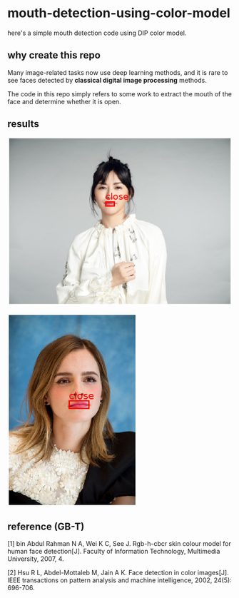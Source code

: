 # mouth-detection-using-color-model
here's a simple mouth detection code using DIP color model.

## why create this repo
Many image-related tasks now use deep learning methods, and it is rare to see faces detected by **classical digital image processing** methods. 

The code in this repo simply refers to some work to extract the mouth of the face and determine whether it is open.
## results
![](picture4readme/eg1.png)

![](picture4readme/eg2.png)

## reference (GB-T)
[1] bin Abdul Rahman N A, Wei K C, See J. Rgb-h-cbcr skin colour model for human face detection[J]. Faculty of Information Technology, Multimedia University, 2007, 4.

[2] Hsu R L, Abdel-Mottaleb M, Jain A K. Face detection in color images[J]. IEEE transactions on pattern analysis and machine intelligence, 2002, 24(5): 696-706.
